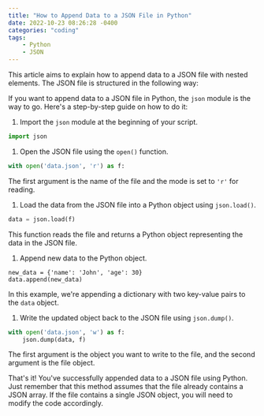 ```yaml
---
title: "How to Append Data to a JSON File in Python"
date: 2022-10-23 08:26:28 -0400
categories: "coding"
tags:
    - Python
    - JSON
---
```


This article aims to explain how to append data to a JSON file with nested elements. The JSON file is structured in the following way:

If you want to append data to a JSON file in Python, the `json` module is the way to go. Here's a step-by-step guide on how to do it:

1. Import the `json` module at the beginning of your script.

```python
import json
```

1. Open the JSON file using the `open()` function.

```python
with open('data.json', 'r') as f:
```

The first argument is the name of the file and the mode is set to `'r'` for reading.

1. Load the data from the JSON file into a Python object using `json.load()`.

```python
data = json.load(f)
```

This function reads the file and returns a Python object representing the data in the JSON file.

1. Append new data to the Python object.

```
new_data = {'name': 'John', 'age': 30}
data.append(new_data)
```

In this example, we're appending a dictionary with two key-value pairs to the `data` object.

1. Write the updated object back to the JSON file using `json.dump()`.

```python
with open('data.json', 'w') as f:
    json.dump(data, f)
```

The first argument is the object you want to write to the file, and the second argument is the file object.

That's it! You've successfully appended data to a JSON file using Python. Just remember that this method assumes that the file already contains a JSON array. If the file contains a single JSON object, you will need to modify the code accordingly.